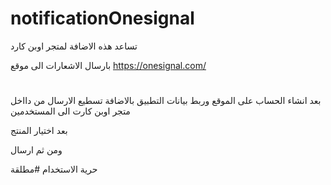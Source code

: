 # notificationOnesignal

تساعد هذه الاضافة لمتجر اوبن كارد

بارسال الاشعارات الى موقع
https://onesignal.com/
#
بعد انشاء الحساب على الموقع وربط بيانات التطبيق
بالاضافة تسطيع الارسال من دااخل متجر اوبن كارت الى المستخدمين


بعد اختيار المنتج

ومن ثم ارسال




حرية الاستخدام #مطلقة
